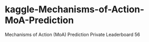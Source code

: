 # kaggle-Mechanisms-of-Action-MoA-Prediction
Mechanisms of Action (MoA) Prediction  Private Leaderboard 56 

